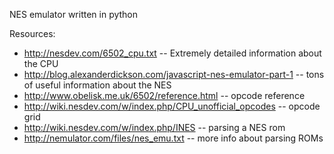 NES emulator written in python

Resources:

* http://nesdev.com/6502_cpu.txt -- Extremely detailed information about the CPU
* http://blog.alexanderdickson.com/javascript-nes-emulator-part-1 -- tons of useful information about the NES
* http://www.obelisk.me.uk/6502/reference.html -- opcode reference
* http://wiki.nesdev.com/w/index.php/CPU_unofficial_opcodes -- opcode grid
* http://wiki.nesdev.com/w/index.php/INES -- parsing a NES rom
* http://nemulator.com/files/nes_emu.txt -- more info about parsing ROMs
